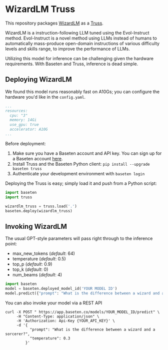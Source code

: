 # WizardLM Truss

This repository packages [WizardLM](https://github.com/nlpxucan/WizardLM) as a [Truss](https://truss.baseten.co).

WizardLM is a instruction-following LLM tuned using the Evol-Instruct method. Evol-Instruct is a novel method using LLMs instead of humans to automatically mass-produce open-domain instructions of various difficulty levels and skills range, to improve the performance of LLMs.

Utilizing this model for inference can be challenging given the hardware requirements. With Baseten and Truss, inference is dead simple.

## Deploying WizardLM

We found this model runs reasonably fast on A10Gs; you can configure the hardware you'd like in the `config.yaml`.

```yaml
...
resources:
  cpu: "3"
  memory: 14Gi
  use_gpu: true
  accelerator: A10G
...
```

Before deployment:

1. Make sure you have a Baseten account and API key. You can sign up for a Baseten account [here](https://app.baseten.co/signup).
2. Install Truss and the Baseten Python client: `pip install --upgrade baseten truss`
3. Authenticate your development environment with `baseten login`

Deploying the Truss is easy; simply load it and push from a Python script:

```python
import baseten
import truss

wizardlm_truss = truss.load('.')
baseten.deploy(wizardlm_truss)
```

## Invoking WizardLM

The usual GPT-style parameters will pass right through to the inference point:

* max_new_tokens (_default_: 64)
* temperature (_default_: 0.5)
* top_p (_default_: 0.9)
* top_k (_default_: 0)
* num_beams (_default_: 4)


```python
import baseten
model = baseten.deployed_model_id('YOUR MODEL ID')
model.predict({"prompt": "What is the difference between a wizard and a sorcerer?"})
```

You can also invoke your model via a REST API

```
curl -X POST " https://app.baseten.co/models/YOUR_MODEL_ID/predict" \
     -H "Content-Type: application/json" \
     -H 'Authorization: Api-Key {YOUR_API_KEY}' \
     -d '{
           "prompt": "What is the difference between a wizard and a sorcerer?",
           "temperature": 0.3
         }'
```
